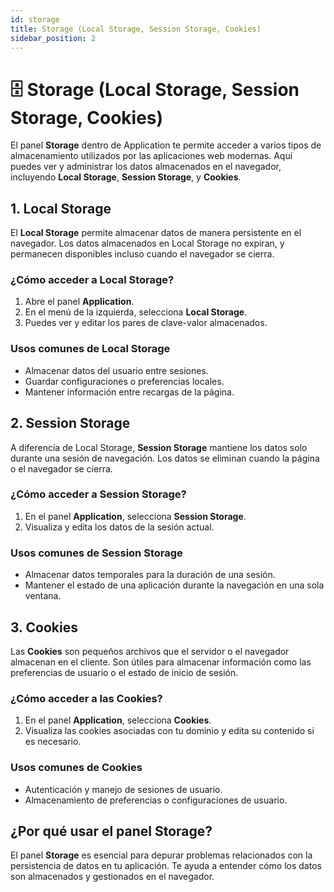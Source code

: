 ```yaml
---
id: storage
title: Storage (Local Storage, Session Storage, Cookies)
sidebar_position: 2
---
```


# 🗄️ Storage (Local Storage, Session Storage, Cookies)

El panel **Storage** dentro de Application te permite acceder a varios tipos de almacenamiento utilizados por las aplicaciones web modernas. Aquí puedes ver y administrar los datos almacenados en el navegador, incluyendo **Local Storage**, **Session Storage**, y **Cookies**.

## 1. **Local Storage**

El **Local Storage** permite almacenar datos de manera persistente en el navegador. Los datos almacenados en Local Storage no expiran, y permanecen disponibles incluso cuando el navegador se cierra.

### ¿Cómo acceder a Local Storage?

1. Abre el panel **Application**.
2. En el menú de la izquierda, selecciona **Local Storage**.
3. Puedes ver y editar los pares de clave-valor almacenados.

### Usos comunes de Local Storage

- Almacenar datos del usuario entre sesiones.
- Guardar configuraciones o preferencias locales.
- Mantener información entre recargas de la página.

## 2. **Session Storage**

A diferencia de Local Storage, **Session Storage** mantiene los datos solo durante una sesión de navegación. Los datos se eliminan cuando la página o el navegador se cierra.

### ¿Cómo acceder a Session Storage?

1. En el panel **Application**, selecciona **Session Storage**.
2. Visualiza y edita los datos de la sesión actual.

### Usos comunes de Session Storage

- Almacenar datos temporales para la duración de una sesión.
- Mantener el estado de una aplicación durante la navegación en una sola ventana.

## 3. **Cookies**

Las **Cookies** son pequeños archivos que el servidor o el navegador almacenan en el cliente. Son útiles para almacenar información como las preferencias de usuario o el estado de inicio de sesión.

### ¿Cómo acceder a las Cookies?

1. En el panel **Application**, selecciona **Cookies**.
2. Visualiza las cookies asociadas con tu dominio y edita su contenido si es necesario.

### Usos comunes de Cookies

- Autenticación y manejo de sesiones de usuario.
- Almacenamiento de preferencias o configuraciones de usuario.

## ¿Por qué usar el panel Storage?

El panel **Storage** es esencial para depurar problemas relacionados con la persistencia de datos en tu aplicación. Te ayuda a entender cómo los datos son almacenados y gestionados en el navegador.
